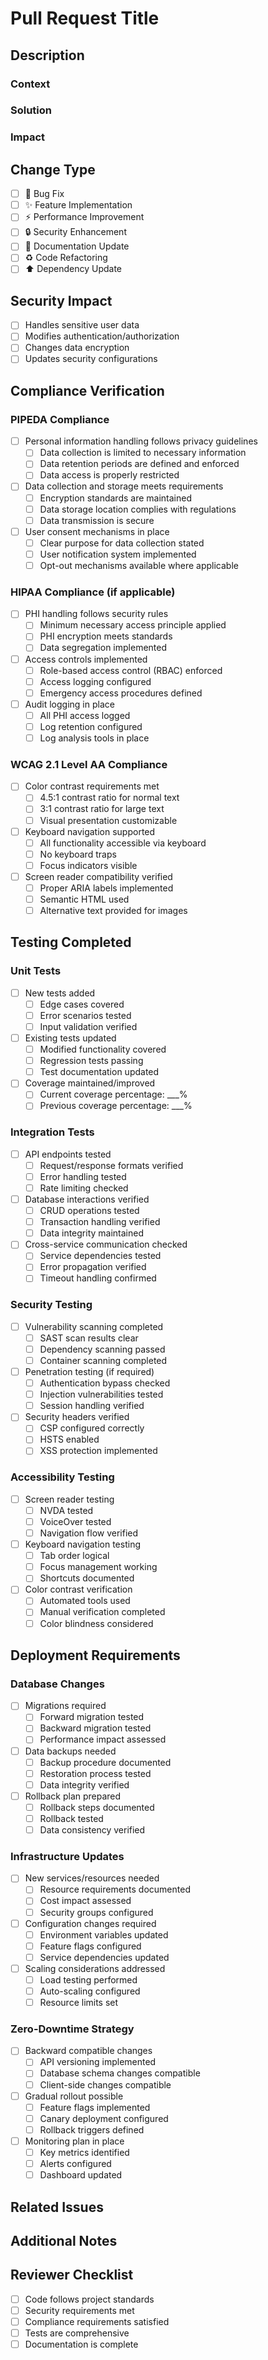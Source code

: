 # Pull Request Title
<!-- Follow conventional commit format: type(scope): description -->
<!-- Example: feat(auth): implement multi-factor authentication -->

## Description

### Context
<!-- Provide background information and the "why" behind these changes -->

### Solution
<!-- Describe the implemented solution and technical approach -->

### Impact
<!-- Explain the impact of these changes on the system, users, and other components -->

## Change Type
<!-- Check all that apply -->
- [ ] 🐛 Bug Fix
- [ ] ✨ Feature Implementation
- [ ] ⚡ Performance Improvement
- [ ] 🔒 Security Enhancement
- [ ] 📝 Documentation Update
- [ ] ♻️ Code Refactoring
- [ ] ⬆️ Dependency Update

## Security Impact

<!-- Describe any security implications of this change -->
- [ ] Handles sensitive user data
- [ ] Modifies authentication/authorization
- [ ] Changes data encryption
- [ ] Updates security configurations

<!-- If any boxes are checked above, provide detailed security impact analysis -->

## Compliance Verification

### PIPEDA Compliance
- [ ] Personal information handling follows privacy guidelines
  - [ ] Data collection is limited to necessary information
  - [ ] Data retention periods are defined and enforced
  - [ ] Data access is properly restricted
- [ ] Data collection and storage meets requirements
  - [ ] Encryption standards are maintained
  - [ ] Data storage location complies with regulations
  - [ ] Data transmission is secure
- [ ] User consent mechanisms in place
  - [ ] Clear purpose for data collection stated
  - [ ] User notification system implemented
  - [ ] Opt-out mechanisms available where applicable

### HIPAA Compliance (if applicable)
- [ ] PHI handling follows security rules
  - [ ] Minimum necessary access principle applied
  - [ ] PHI encryption meets standards
  - [ ] Data segregation implemented
- [ ] Access controls implemented
  - [ ] Role-based access control (RBAC) enforced
  - [ ] Access logging configured
  - [ ] Emergency access procedures defined
- [ ] Audit logging in place
  - [ ] All PHI access logged
  - [ ] Log retention configured
  - [ ] Log analysis tools in place

### WCAG 2.1 Level AA Compliance
- [ ] Color contrast requirements met
  - [ ] 4.5:1 contrast ratio for normal text
  - [ ] 3:1 contrast ratio for large text
  - [ ] Visual presentation customizable
- [ ] Keyboard navigation supported
  - [ ] All functionality accessible via keyboard
  - [ ] No keyboard traps
  - [ ] Focus indicators visible
- [ ] Screen reader compatibility verified
  - [ ] Proper ARIA labels implemented
  - [ ] Semantic HTML used
  - [ ] Alternative text provided for images

## Testing Completed

### Unit Tests
- [ ] New tests added
  - [ ] Edge cases covered
  - [ ] Error scenarios tested
  - [ ] Input validation verified
- [ ] Existing tests updated
  - [ ] Modified functionality covered
  - [ ] Regression tests passing
  - [ ] Test documentation updated
- [ ] Coverage maintained/improved
  - [ ] Current coverage percentage: ___%
  - [ ] Previous coverage percentage: ___%

### Integration Tests
- [ ] API endpoints tested
  - [ ] Request/response formats verified
  - [ ] Error handling tested
  - [ ] Rate limiting checked
- [ ] Database interactions verified
  - [ ] CRUD operations tested
  - [ ] Transaction handling verified
  - [ ] Data integrity maintained
- [ ] Cross-service communication checked
  - [ ] Service dependencies tested
  - [ ] Error propagation verified
  - [ ] Timeout handling confirmed

### Security Testing
- [ ] Vulnerability scanning completed
  - [ ] SAST scan results clear
  - [ ] Dependency scanning passed
  - [ ] Container scanning completed
- [ ] Penetration testing (if required)
  - [ ] Authentication bypass checked
  - [ ] Injection vulnerabilities tested
  - [ ] Session handling verified
- [ ] Security headers verified
  - [ ] CSP configured correctly
  - [ ] HSTS enabled
  - [ ] XSS protection implemented

### Accessibility Testing
- [ ] Screen reader testing
  - [ ] NVDA tested
  - [ ] VoiceOver tested
  - [ ] Navigation flow verified
- [ ] Keyboard navigation testing
  - [ ] Tab order logical
  - [ ] Focus management working
  - [ ] Shortcuts documented
- [ ] Color contrast verification
  - [ ] Automated tools used
  - [ ] Manual verification completed
  - [ ] Color blindness considered

## Deployment Requirements

### Database Changes
- [ ] Migrations required
  - [ ] Forward migration tested
  - [ ] Backward migration tested
  - [ ] Performance impact assessed
- [ ] Data backups needed
  - [ ] Backup procedure documented
  - [ ] Restoration process tested
  - [ ] Data integrity verified
- [ ] Rollback plan prepared
  - [ ] Rollback steps documented
  - [ ] Rollback tested
  - [ ] Data consistency verified

### Infrastructure Updates
- [ ] New services/resources needed
  - [ ] Resource requirements documented
  - [ ] Cost impact assessed
  - [ ] Security groups configured
- [ ] Configuration changes required
  - [ ] Environment variables updated
  - [ ] Feature flags configured
  - [ ] Service dependencies updated
- [ ] Scaling considerations addressed
  - [ ] Load testing performed
  - [ ] Auto-scaling configured
  - [ ] Resource limits set

### Zero-Downtime Strategy
- [ ] Backward compatible changes
  - [ ] API versioning implemented
  - [ ] Database schema changes compatible
  - [ ] Client-side changes compatible
- [ ] Gradual rollout possible
  - [ ] Feature flags implemented
  - [ ] Canary deployment configured
  - [ ] Rollback triggers defined
- [ ] Monitoring plan in place
  - [ ] Key metrics identified
  - [ ] Alerts configured
  - [ ] Dashboard updated

## Related Issues
<!-- Link to related issues, e.g., Closes #123, Relates to #456 -->

## Additional Notes
<!-- Any additional information that reviewers should know -->

## Reviewer Checklist
<!-- For reviewers -->
- [ ] Code follows project standards
- [ ] Security requirements met
- [ ] Compliance requirements satisfied
- [ ] Tests are comprehensive
- [ ] Documentation is complete